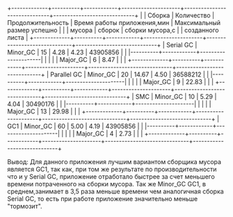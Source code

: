 +-------------+----------+------------+---------------------+------------------------------+-----------------------------+
|             |  Сборка  | Количество | Продолжительность   | Время работы приложения,мин  | Максимальный размер успешно |
|             |  мусора  |   сборок   |  сборки мусора,с    |                              |       созданного листа      |
+-------------+----------+------------+---------------------+------------------------------+-----------------------------+
| Serial GC   | Minor_GC |     15     |         4.28        |             4.23             |           43905856          |
|             |----------+------------+---------------------|                              |                             |
|             | Major_GC |      6     |         8.47        |                              |                             |
+-------------+----------+------------+---------------------+------------------------------+-----------------------------+
| Parallel GC | Minor_GC |     20     |        14.67        |             4.50             |           36588212          |
|             |----------+------------+---------------------|                              |                             |
|             | Major_GC |      9     |        22.83        |                              |                             |
+-------------+----------+------------+---------------------+------------------------------+-----------------------------+
| SMC         | Minor_GC |     10     |         5.29        |             4.04             |           30490176          |
|             |----------+------------+---------------------|                              |                             |
|             | Major_GC |     13     |        29.98        |                              |                             |
+-------------+----------+------------+---------------------+------------------------------+-----------------------------+
| GC1         | Minor_GC |     60     |         5.00        |             4.19             |           43905856          |
|	          |----------+------------+---------------------|                              |                             |
|             | Major_GC |      4     |         2.73        |                              |                             |
+-------------+----------+------------+---------------------+------------------------------+-----------------------------+

Вывод: Для данного приложения лучшим вариантом сборщика мусора является GC1, так как, при том же результате по производительности что и у Serial GC,
		приложение отработало быстрее за счет меньшего времени потраченного на сборки мусора. Так же Minor_GC GC1, в среднем,занимает в 3,5 раза меньше
		времени чем аналогичная сборка Serial GC, то есть при работе приложение значительно меньше "тормозит".
 
